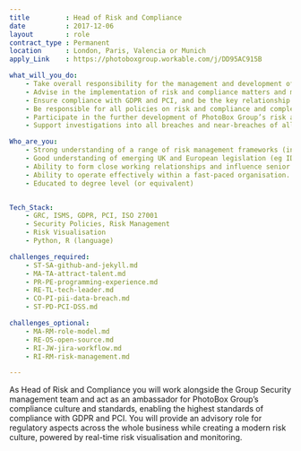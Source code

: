 ```yaml
---
title         : Head of Risk and Compliance
date          : 2017-12-06
layout        : role
contract_type : Permanent
location      : London, Paris, Valencia or Munich
apply_Link    : https://photoboxgroup.workable.com/j/DD95AC915B

what_will_you_do:
    - Take overall responsibility for the management and development of PhotoBox Group’s risk and compliance systems
    - Advise in the implementation of risk and compliance matters and make regular presentations of issues, including recommendations
    - Ensure compliance with GDPR and PCI, and be the key relationship contact for the four main EU Supervisory Authorities (UK, France, Spain and Germany)
    - Be responsible for all policies on risk and compliance and complete annual reviews, proposing improvements to manage risk
    - Participate in the further development of PhotoBox Group’s risk assessment system and monitor and ensure the robust management of each matter is notified under the appropriate system and ensure that those matters appropriately populate the various risk registers
    - Support investigations into all breaches and near-breaches of all regulations and statutes covering Photobox Group and report as required

Who_are_you:
    - Strong understanding of a range of risk management frameworks (including but not limited to operational, conduct, financial, data protection and information security)
    - Good understanding of emerging UK and European legislation (eg IDD, GDPR), codes of practice and industry guidelines affecting the Photobox Group
    - Ability to form close working relationships and influence senior stakeholders.
    - Ability to operate effectively within a fast-paced organisation.
    - Educated to degree level (or equivalent)


Tech_Stack:
    - GRC, ISMS, GDPR, PCI, ISO 27001
    - Security Policies, Risk Management
    - Risk Visualisation
    - Python, R (language)

challenges_required:
    - ST-SA-github-and-jekyll.md
    - MA-TA-attract-talent.md
    - PR-PE-programming-experience.md
    - RE-TL-tech-leader.md
    - CO-PI-pii-data-breach.md
    - ST-PD-PCI-DSS.md

challenges_optional:
    - MA-RM-role-model.md
    - RE-OS-open-source.md
    - RI-JW-jira-workflow.md
    - RI-RM-risk-management.md

---
```


As Head of Risk and Compliance you will work alongside the Group Security management team and act as an
ambassador for PhotoBox Group’s compliance culture and standards, enabling the highest standards of
compliance with GDPR and PCI. You will provide an advisory role for regulatory aspects across the whole
business while creating a modern risk culture, powered by real-time risk visualisation and monitoring.
